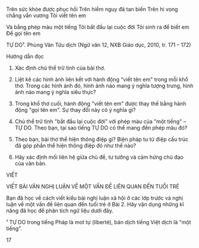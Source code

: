 Trên sức khỏe được phục hồi
Trên hiểm nguy đã tan biến
Trên hi vọng chẳng vẫn vương
Tôi viết tên em

Và bằng phép màu một tiếng
Tôi bắt đầu lại cuộc đời
Tôi sinh ra để biết em
Để gọi tên em

TỰ DO¹.
    Phùng Văn Tửu dịch
    (Ngữ văn 12, NXB Giáo dục, 2010, tr. 171 – 172)

Hướng dẫn đọc

1. Xác định chủ thể trữ tình của bài thơ.

2. Liệt kê các hình ảnh liên kết với hành động "viết tên em" trong mỗi khổ thơ. Trong các hình ảnh đó, hình ảnh nào mang ý nghĩa tượng trưng, hình ảnh nào mang ý nghĩa siêu thực?

3. Trong khổ thơ cuối, hành động "viết tên em" được thay thế bằng hành động "gọi tên em". Sự thay đổi này có ý nghĩa gì?

4. Chủ thể trữ tình "bắt đầu lại cuộc đời" với phép màu của "một tiếng" – TỰ DO. Theo bạn, tại sao tiếng TỰ DO có thể mang đến phép màu đó?

5. Theo bạn, bài thơ thể hiện thông điệp gì? Biện pháp tu từ điệp cấu trúc đã góp phần thể hiện thông điệp đó như thế nào?

6. Hãy xác định mối liên hệ giữa chủ đề, tư tưởng và cảm hứng chủ đạo của văn bản.

VIẾT

VIẾT BÀI VĂN NGHỊ LUẬN VỀ MỘT VẤN ĐỀ LIÊN QUAN ĐẾN TUỔI TRẺ

Bạn đã học về cách viết kiểu bài nghị luận xã hội ở các lớp trước và nghị luận về một vấn đề liên quan đến tuổi trẻ ở Bài 2. Hãy vận dụng những kĩ năng đã học để phân tích ngữ liệu dưới đây.

¹ TỰ DO trong tiếng Pháp là mot tự (liberté), bản dịch tiếng Việt dịch là "một tiếng".

17